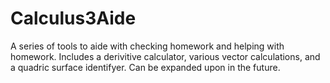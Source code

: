 # Calculus3Aide
A series of tools to aide with checking homework and helping with homework. Includes a derivitive calculator, various vector calculations,
and a quadric surface identifyer. Can be expanded upon in the future.
